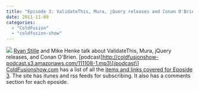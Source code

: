```yaml
---
title: "Episode 3: ValidateThis, Mura, jQuery releases and Conan O'Brien"
date: 2011-11-09
categories: 
  - "ColdFusion"
  - "coldfusion-show"
---
```


![](images/eposide3.jpg) [Ryan Stille](http://www.stillnetstudios.com/) and Mike Henke talk about ValidateThis, Mura, jQuery releases, and Conan O'Brien. \[podcast\]http://coldfusionshow-podcast.s3.amazonaws.com/111108-1.mp3\[/podcast\]   [ColdFusionshow.com](http://coldFusionshow.com) has a list of all the [items and links covered for Eposide 3](http://coldfusionshow.com/episode-3-validatethis-mura-jquery-releases-and-conan-o-brien). The site has itunes and rss feeds for subscribing. It also has a comments section for each eposide.
